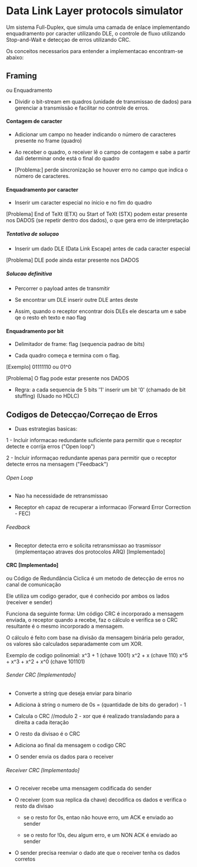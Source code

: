 # Data Link Layer protocols simulator

Um sistema Full-Duplex, que simula uma camada de enlace implementando enquadramento por caracter utilizando DLE, o controle de fluxo utilizando Stop-and-Wait e detecçao de erros utilizando CRC.

Os conceitos necessarios para entender a implementacao encontram-se abaixo: 

## Framing
ou Enquadramento

* Dividir o bit-stream em quadros (unidade de transmissao de dados) para gerenciar a transmissão e facilitar no controle de erros.

#### Contagem de caracter

* Adicionar um campo no header indicando o número de caracteres presente no frame (quadro)

* Ao receber o quadro, o receiver lê o campo de contagem e sabe a partir dali determinar onde está o final do quadro

- [Problema:] perde sincronização se houver erro no campo que indica o número de caracteres.

#### Enquadramento por caracter

* Inserir um caracter especial no ínicio e no fim do quadro

[Problema] End of TeXt (ETX) ou Start of TeXt (STX) podem estar presente nos DADOS (se repetir dentro dos dados), o que gera erro de interpretação 

##### Tentativa de soluçao

* Inserir um dado DLE (Data Link Escape) antes de cada caracter especial

[Problema] DLE pode ainda estar presente nos DADOS

##### Solucao definitiva

* Percorrer o payload antes de transmitir

* Se encontrar um DLE inserir outre DLE antes deste

* Assim, quando o receptor encontrar dois DLEs ele descarta um e sabe qe o resto eh texto e nao flag

#### Enquadramento por bit

* Delimitador de frame: flag (sequencia padrao de bits)

* Cada quadro começa e termina com o flag.

[Exemplo] 01111110 ou 01^0

[Problema] O flag pode estar presente nos DADOS

* Regra: a cada sequencia de 5 bits '1' inserir um bit '0' (chamado de bit stuffing) (Usado no HDLC)

## Codigos de Detecçao/Correçao de Erros

* Duas estrategias basicas:

1 - Incluir informacao redundante suficiente para permitir que o receptor detecte e corrija erros ("Open loop")

2 - Incluir informaçao redundante apenas para permitir que o receptor detecte erros na mensagem ("Feedback")

###### Open Loop

* Nao ha necessidade de retransmissao

* Receptor eh capaz de recuperar a informacao (Forward Error Correction - FEC)

###### Feedback

* Receptor detecta erro e solicita retransmissao ao trasmissor (implementaçao atraves dos protocolos ARQ) [Implementado]

#### CRC [Implementado] 
ou Código de Redundância Ciclica é um metodo de detecção de erros no canal de comunicação

Ele utiliza um codigo gerador, que é conhecido por ambos os lados (receiver e sender)

Funciona da seguinte forma: Um código CRC é incorporado a mensagem enviada, o receptor quando a recebe, faz o cálculo e verifica se o CRC resultante é o mesmo incorporado a mensagem.

O cálculo é feito com base na divisão da mensagem binária pelo gerador, os valores são calculados separadamente com um XOR.

Exemplo de codigo polinomial: 
x^3 + 1 (chave 1001)
x^2 + x (chave 110)
x^5 + x^3 + x^2 + x^0 (chave 101101)

###### Sender CRC [Implementado]

* Converte a string que deseja enviar para binario

* Adiciona à string o numero de 0s = (quantidade de bits do gerador) - 1 

* Calcula o CRC //modulo 2 - xor que é realizado transladando para a direita a cada iteração

* O resto da divisao é o CRC

* Adiciona ao final da mensagem o codigo CRC

* O sender envia os dados para o receiver

###### Receiver CRC [Implementado]
* O receiver recebe uma mensagem codificada do sender

* O receiver (com sua replica da chave) decodifica os dados e verifica o resto da divisao

  * se o resto for 0s, entao não houve erro, um ACK e enviado ao sender

  * se o resto for !0s, deu algum erro, e um NON ACK é enviado ao sender

* O sender precisa reenviar o dado ate que o receiver tenha os dados corretos





